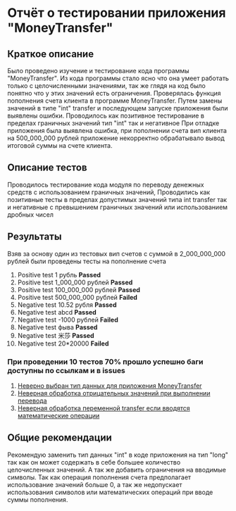 # Отчёт о тестировании приложения "MoneyTransfer"

## Краткое описание
Было проведено изучение и тестирование кода программы "MoneyTransfer".
Из кода программы стало ясно что она умеет работать только с целочисленными значениями, 
так же глядя на код было понятно что у этих значений есть ограничения.
Проверялась функция пополнения счета клиента в программе MoneyTransfer.
Путем замены значений в типе "int" transfer и последующем запуске приложения были выявлены ошибки.
Проводилось как позитивное тестирование в пределах граничных значений тип "int" так и негативное 
При отладке приложения была выявлена ошибка, при пополнении счета вип клиента на 500_000_000 рублей
приложение некорректно обрабатывало вывод итоговой суммы на счете клиента.


## Описание тестов
Проводилось тестирование кода модуля по переводу денежных средств с использованием граничных значений, 
Проводились как позитивные тесты в пределах допустимых значений типа int transfer
так и негативные с превышением граничных значений или использованием дробных чисел


## Результаты
Взяв за основу один из тестовых вип счетов с суммой в 2_000_000_000 рублей были проведены тесты
на пополнение счета
1. Positive test 1 рубль **Passed** 
2. Positive test 1_000_000 рублей **Passed**
3. Positive test 100_000_000 рублей **Passed** 
4. Positive test 500_000_000 рублей **Failed**
5. Negative test 10.52 рубля **Passed**
6. Negative test abcd **Passed**
7. Negative test -1000 рублей **Failed**
8. Negative test фыва **Passed**
9. Negative test 米莎 **Passed**
10. Negative test 20*20000 **Failed**

### При проведении 10 тестов 70% прошло успешно баги доступны по ссылкам и в issues
1. [Неверно выбран тип данных для приложения MoneyTransfer](https://github.com/MIkhail19870105/MoneyTransferDemo/issues/1#issue-609048787)
2. [Неверная обработка отрицательных значений при выполнении перевода](https://github.com/MIkhail19870105/MoneyTransferDemo/issues/2#issue-609056935)
3. [Неверная обработка переменной transfer если вводятся математические операции](https://github.com/MIkhail19870105/MoneyTransferDemo/issues/3#issue-609067543)

## Общие рекомендации

Рекомендую заменить тип данных "int" в коде приложения на тип "long" так как он может содержать в себе большее количество целочисленных значений. А так же добавить ограничения на вводимые символы. Так как операция пополнения счета предполагает использование значений больше 0, а так же недопускает использования символов или математических операций при вводе суммы пополнения.
